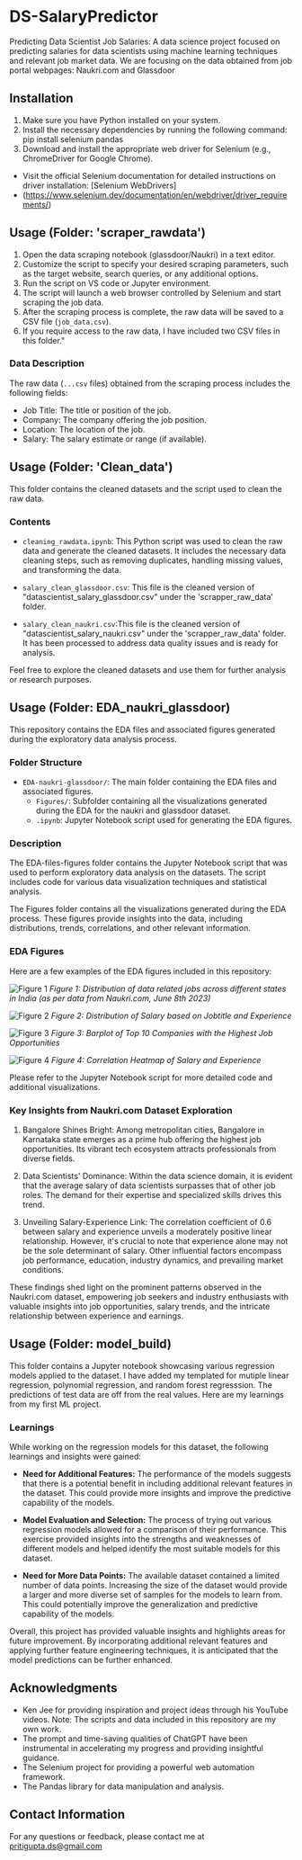 # DS-SalaryPredictor
Predicting Data Scientist Job Salaries: A data science project focused on predicting salaries for data scientists using machine learning techniques and relevant job market data. We are focusing on the data obtained from job portal webpages: Naukri.com and Glassdoor

## Installation
1. Make sure you have Python installed on your system.
2. Install the necessary dependencies by running the following command: pip install selenium pandas
3. Download and install the appropriate web driver for Selenium (e.g., ChromeDriver for Google Chrome).
- Visit the official Selenium documentation for detailed instructions on driver installation: [Selenium WebDrivers]
- (https://www.selenium.dev/documentation/en/webdriver/driver_requirements/)

## Usage (Folder: 'scraper_rawdata')
1. Open the data scraping notebook (glassdoor/Naukri) in a text editor.
2. Customize the script to specify your desired scraping parameters, such as the target website, search queries, or any additional options.
3. Run the script on VS code or Jupyter environment.
4. The script will launch a web browser controlled by Selenium and start scraping the job data.
5. After the scraping process is complete, the raw data will be saved to a CSV file (`job_data.csv`).
6. If you require access to the raw data, I have included two CSV files in this folder."

### Data Description
The raw data (`...csv` files) obtained from the scraping process includes the following fields:
- Job Title: The title or position of the job.
- Company: The company offering the job position.
- Location: The location of the job.
- Salary: The salary estimate or range (if available).

## Usage (Folder: 'Clean_data')

This folder contains the cleaned datasets and the script used to clean the raw data.

### Contents

- `cleaning_rawdata.ipynb`: This Python script was used to clean the raw data and generate the cleaned datasets. It includes the necessary data cleaning steps, such as removing duplicates, handling missing values, and transforming the data.

- `salary_clean_glassdoor.csv`: This file is the cleaned version of "datascientist_salary_glassdoor.csv" under the 'scrapper_raw_data' folder.

- `salary_clean_naukri.csv`:This file is the cleaned version of "datascientist_salary_naukri.csv" under the 'scrapper_raw_data' folder. It has been processed to address data quality issues and is ready for analysis.

Feel free to explore the cleaned datasets and use them for further analysis or research purposes.

## Usage (Folder: EDA_naukri_glassdoor)

This repository contains the EDA files and associated figures generated during the exploratory data analysis process.

### Folder Structure

- `EDA-naukri-glassdoor/`: The main folder containing the EDA files and associated figures.
  - `Figures/`: Subfolder containing all the visualizations generated during the EDA for the naukri and glassdoor dataset.
  - `.ipynb`: Jupyter Notebook script used for generating the EDA figures.

### Description

The EDA-files-figures folder contains the Jupyter Notebook script that was used to perform exploratory data analysis on the datasets. The script includes code for various data visualization techniques and statistical analysis.

The Figures folder contains all the visualizations generated during the EDA process. These figures provide insights into the data, including distributions, trends, correlations, and other relevant information.

### EDA Figures

Here are a few examples of the EDA figures included in this repository:

![Figure 1](EDA-naukri-glassdoor/naukri-EDA-figs/job_freq_loc_naukri.png)
*Figure 1: Distribution of data related jobs across different states in India (as per data from Naukri.com, June 8th 2023)*

![Figure 2](EDA-naukri-glassdoor/naukri-EDA-figs/experience_salary_job.png)
*Figure 2: Distribution of Salary based on Jobtitle and Experience*

![Figure 3](EDA-naukri-glassdoor/naukri-EDA-figs/joboffer_naukri.png)
*Figure 3: Barplot of Top 10 Companies with the Highest Job Opportunities*

![Figure 4](EDA-naukri-glassdoor/naukri-EDA-figs/corr_age_sal.png)
*Figure 4: Correlation Heatmap of Salary and Experience*

Please refer to the Jupyter Notebook script for more detailed code and additional visualizations.

### Key Insights from Naukri.com Dataset Exploration

1. Bangalore Shines Bright: Among metropolitan cities, Bangalore in Karnataka state emerges as a prime hub offering the highest job opportunities. Its vibrant tech ecosystem attracts professionals from diverse fields.

2. Data Scientists' Dominance: Within the data science domain, it is evident that the average salary of data scientists surpasses that of other job roles. The demand for their expertise and specialized skills drives this trend.

3. Unveiling Salary-Experience Link: The correlation coefficient of 0.6 between salary and experience unveils a moderately positive linear relationship. However, it's crucial to note that experience alone may not be the sole determinant of salary. Other influential factors encompass job performance, education, industry dynamics, and prevailing market conditions.

These findings shed light on the prominent patterns observed in the Naukri.com dataset, empowering job seekers and industry enthusiasts with valuable insights into job opportunities, salary trends, and the intricate relationship between experience and earnings.

## Usage (Folder: model_build)
This folder contains a Jupyter notebook showcasing various regression models applied to the dataset. I have added my templated for mutiple linear regression, polynomial regression, and random forest regresssion. The predictions of test data are off from the real values. Here are my learnings from my first ML project.

### Learnings

While working on the regression models for this dataset, the following learnings and insights were gained:

- **Need for Additional Features:** The performance of the models suggests that there is a potential benefit in including additional relevant features in the dataset. This could provide more insights and improve the predictive capability of the models.

- **Model Evaluation and Selection:** The process of trying out various regression models allowed for a comparison of their performance. This exercise provided insights into the strengths and weaknesses of different models and helped identify the most suitable models for this dataset.

- **Need for More Data Points:** The available dataset contained a limited number of data points. Increasing the size of the dataset would provide a larger and more diverse set of samples for the models to learn from. This could potentially improve the generalization and predictive capability of the models.

Overall, this project has provided valuable insights and highlights areas for future improvement. By incorporating additional relevant features and applying further feature engineering techniques, it is anticipated that the model predictions can be further enhanced.


## Acknowledgments
- Ken Jee for providing inspiration and project ideas through his YouTube videos. 
  Note: The scripts and data included in this repository are my own work.
- The prompt and time-saving qualities of ChatGPT have been instrumental in accelerating my progress and providing insightful guidance.
- The Selenium project for providing a powerful web automation framework.
- The Pandas library for data manipulation and analysis.

## Contact Information
For any questions or feedback, please contact me at pritigupta.ds@gmail.com

